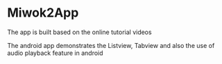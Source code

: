 # Miwok2App
The app is built based on the online tutorial videos

The android app demonstrates the Listview, Tabview and also the use of audio playback feature in android

